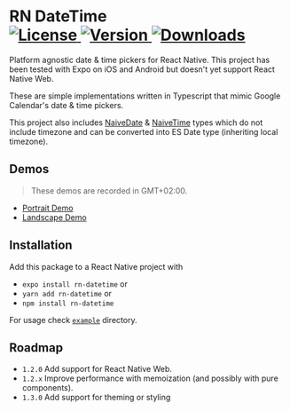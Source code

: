 <h1>
RN DateTime
<br />
<a href="https://www.npmjs.com/package/rn-datetime">
<img src="https://img.shields.io/npm/l/rn-datetime.svg" alt="License">
</a>
<a href="https://www.npmjs.com/package/rn-datetime">
<img src="https://img.shields.io/npm/v/rn-datetime.svg" alt="Version">
</a>
<a href="https://npmcharts.com/compare/rn-datetime?minimal=true">
<img src="https://img.shields.io/npm/dm/rn-datetime.svg" alt="Downloads">
</a>
</h1>

Platform agnostic date & time pickers for React Native.
This project has been tested with Expo on iOS and Android but doesn't yet support React Native Web.

These are simple implementations written in Typescript that mimic Google Calendar's date & time pickers.

This project also includes
[NaiveDate](https://gitlab.com/rasmusmerzin/rn-datetime/-/blob/master/src/NaiveDate.ts) &
[NaiveTime](https://gitlab.com/rasmusmerzin/rn-datetime/-/blob/master/src/NaiveTime.ts) types
which do not include timezone and can be converted into ES Date type (inheriting local timezone).

## Demos

> These demos are recorded in GMT+02:00.

- [Portrait Demo](https://gitlab.com/rasmusmerzin/rn-datetime/-/raw/master/demo-portrait.gif)
- [Landscape Demo](https://gitlab.com/rasmusmerzin/rn-datetime/-/raw/master/demo-landscape.gif)

## Installation

Add this package to a React Native project with

- `expo install rn-datetime` or
- `yarn add rn-datetime` or
- `npm install rn-datetime`

For usage check [`example`](https://gitlab.com/rasmusmerzin/rn-datetime/-/blob/master/example) directory.

## Roadmap

- `1.2.0` Add support for React Native Web.
- `1.2.x` Improve performance with memoization (and possibly with pure components).
- `1.3.0` Add support for theming or styling

